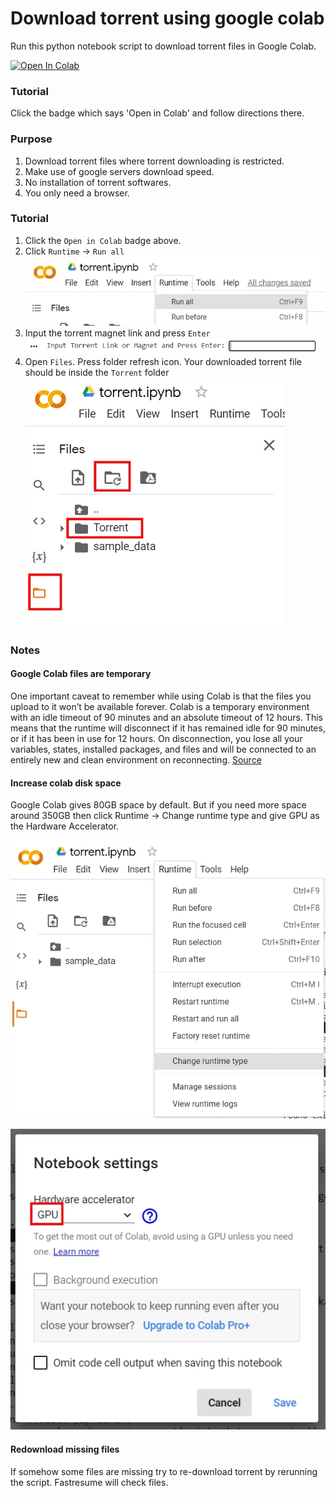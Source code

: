 # Download torrent using google colab

Run this python notebook script to download torrent files in Google Colab.

<a href="https://colab.research.google.com/github/pollmix/google-colab-torrent-downloader/blob/master/torrent.ipynb" target="_parent"><img src="https://colab.research.google.com/assets/colab-badge.svg" alt="Open In Colab"/></a>

### Tutorial

Click the badge which says 'Open in Colab' and follow directions there.

### Purpose

1. Download torrent files where torrent downloading is restricted.
2. Make use of google servers download speed.
3. No installation of torrent softwares.
4. You only need a browser.

### Tutorial

1. Click the `Open in Colab` badge above.
2. Click `Runtime` -> `Run all`
   ![](./img/1.jpeg)
3. Input the torrent magnet link and press `Enter`
   ![](./img/2.jpeg)
4. Open `Files`. Press folder refresh icon. Your downloaded torrent file should be inside the `Torrent` folder
   ![](./img/3.jpeg)

### Notes

#### Google Colab files are temporary

One important caveat to remember while using Colab is that the files you upload to it won’t be available forever. Colab is a temporary environment with an idle timeout of 90 minutes and an absolute timeout of 12 hours. This means that the runtime will disconnect if it has remained idle for 90 minutes, or if it has been in use for 12 hours. On disconnection, you lose all your variables, states, installed packages, and files and will be connected to an entirely new and clean environment on reconnecting. [Source](https://neptune.ai/blog/google-colab-dealing-with-files)

#### Increase colab disk space

Google Colab gives 80GB space by default. But if you need more space around 350GB then click Runtime -> Change runtime type and give GPU as the Hardware Accelerator.

![](./img/4.jpeg)

![](./img/5.jpeg)

#### Redownload missing files
If somehow some files are missing try to re-download torrent by rerunning the script. Fastresume will check files.

